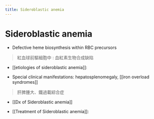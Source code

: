 ```yaml
---
title: Sideroblastic anemia
---
```


# Sideroblastic anemia

* Defective heme biosynthesis within RBC precursors
> 紅血球前驅細胞中 : 血紅素生物合成缺陷


* [[etiologies of sideroblastic anemia]]: 

* Special clinical manifestations: hepatosplenomegaly, [[iron overload syndromes]]
> 肝脾腫大、鐵過載綜合症

* [[Dx of Sideroblastic anemia]] 

* [[Treatment of Sideroblastic anemia]]: 



